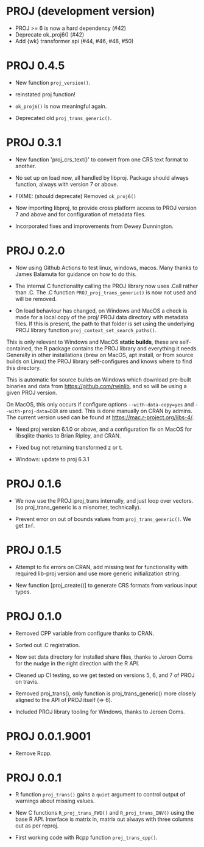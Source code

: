 # PROJ (development version)

* PROJ >= 6 is now a hard dependency (#42)
* Deprecate ok_proj6() (#42)
* Add {wk} transformer api (#44, #46, #48, #50)

# PROJ 0.4.5

* New function `proj_version()`.

* reinstated proj function!

* `ok_proj6()` is now meaningful again.

* Deprecated old `proj_trans_generic()`.

# PROJ 0.3.1

* New function 'proj_crs_text()' to convert from one CRS text format to another.

* No set up on load now, all handled by libproj. Package should always function,
always with version 7 or above.

* FIXME:  (should deprecate) Removed `ok_proj6()`

* Now importing libproj, to provide cross platform access to PROJ version 7 and above and for
 configuration of metadata files.

* Incorporated fixes and improvements from Dewey Dunnington.


# PROJ 0.2.0

* Now using Github Actions to test linux, windows, macos. Many thanks to James Balamuta for guidance on how to do this.

* The internal C functionality calling the PROJ library now uses .Call rather than .C. The .C function
 `PROJ_proj_trans_generic()` is now not used and will be removed.

* On load behaviour has changed, on Windows and MacOS a check is made for a local copy of the proj/
 PROJ data directory with metadata files. If this is present, the path to that folder is set using the
 underlying PROJ library function `proj_context_set_search_paths()`.

 This is only relevant to Windows and MacOS **static builds**, these are self-contained, the R package contains the
 PROJ library and everything it needs. Generally in other installations (brew on MacOS, apt install, or from source builds
 on Linux) the PROJ library self-configures and knows where to find this directory.

 This is automatic for source builds on Windows which download pre-built binaries and data from https://github.com/rwinlib, and
 so will be using a given PROJ version.

 On MacOS, this only occurs if configure options `--with-data-copy=yes` and `--with-proj-data=DIR` are used. This
 is done manually on CRAN by admins. The current version used can be found at https://mac.r-project.org/libs-4/.

* Need proj version 6.1.0 or above, and a configuration fix on MacOS for libsqlite thanks to Brian Ripley, and CRAN.

* Fixed bug not returning transformed z or t.

* Windows: update to proj 6.3.1

# PROJ 0.1.6

* We now use the PROJ::proj_trans internally, and just loop over vectors.
(so proj_trans_generic is a misnomer, technically).

* Prevent error on out of bounds values from `proj_trans_generic()`. We get `Inf`.

# PROJ 0.1.5

* Attempt to fix errors on CRAN, add missing test for functionality
 with required lib-proj version and use more generic initialization string.

* New function [proj_create()] to generate CRS formats from various input types.

# PROJ 0.1.0

* Removed CPP variable from configure thanks to CRAN.

* Sorted out .C registration.

* Now set data directory for installed share files, thanks to Jeroen Ooms for the nudge in the right
 direction with the R API.

* Cleaned up CI testing, so we get tested on versions 5, 6, and 7 of PROJ on travis.

* Removed proj_trans(), only function is proj_trans_generic() more closely aligned to the
 API of PROJ itself (=> 6).

* Included PROJ library tooling for Windows, thanks to Jeroen Ooms.

# PROJ 0.0.1.9001

* Remove Rcpp.

# PROJ 0.0.1

* R function `proj_trans()` gains a `quiet` argument to control output of warnings about missing
 values.

* New C functions `R_proj_trans_FWD()` and `R_proj_trans_INV()` using the base R API. Interface is matrix in, matrix out always with three columns out as per reproj.

* First working code with Rcpp function `proj_trans_cpp()`.

